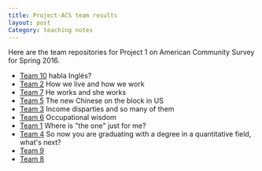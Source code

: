 ```yaml
---
title: Project-ACS team results
layout: post
Category: teaching notes
---
```

Here are the team repositories for Project 1 on American Community Survey for Spring 2016. 

- [Team 10](https://github.com/TZstatsADS/cycle1-10) habla Inglés? 
- [Team 2](https://github.com/TZstatsADS/cycle1-2) How we live and how we work
- [Team 7](https://github.com/TZstatsADS/cycle1-7) He works and she works
- [Team 5](https://github.com/TZstatsADS/cycle1-5) The new Chinese on the block in US
- [Team 3](https://github.com/TZstatsADS/cycle1-3) Income disparties and so many of them
- [Team 6](https://github.com/TZstatsADS/cycle1-6) Occupational wisdom
- [Team 1](https://github.com/TZstatsADS/cycle1-1) Where is "the one" just for me?
- [Team 4](https://github.com/TZstatsADS/cycle1-4) So now you are graduating with a degree in a quantitative field, what's next?
- [Team 9](https://github.com/TZstatsADS/cycle1-9)
- [Team 8](https://github.com/TZstatsADS/cycle1-10)
